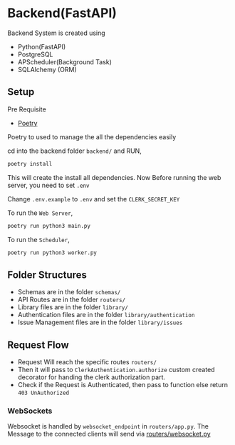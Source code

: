 # Backend(FastAPI)
Backend System is created using 
* Python(FastAPI)
* PostgreSQL
* APScheduler(Background Task)
* SQLAlchemy (ORM)
## Setup

Pre Requisite
* [Poetry](https://python-poetry.org/)

Poetry to used to manage the all the dependencies easily

cd into the backend folder `backend/` and RUN,
```sh
poetry install
```

This will create the install all dependencies. Now Before running the web server, you need to set `.env`

Change `.env.example` to `.env` and set the `CLERK_SECRET_KEY`

To run the `Web Server`,
```sh
poetry run python3 main.py
```

To run the `Scheduler`,
```sh
poetry run python3 worker.py
```

## Folder Structures

* Schemas are in the folder `schemas/`
* API Routes are in the folder `routers/`
* Library files are in the folder `library/`
* Authentication files are in the folder `library/authentication`
* Issue Management files are in the folder `library/issues`

## Request Flow

* Request Will reach the specific routes `routers/`
* Then it will pass to `ClerkAuthentication.authorize` custom created decorator for handing the clerk authorization part.
* Check if the Request is Authenticated, then pass to function else return `403 UnAuthorized`

### WebSockets

Websocket is handled by `websocket_endpoint` in `routers/app.py`. The Message to the connected clients will send via [routers/websocket.py](routers.websocket.py)